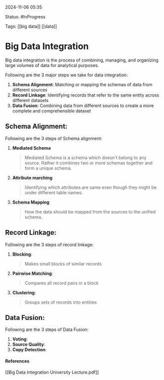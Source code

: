 
2024-11-06 05:35

Status: #InProgress

Tags: [[big data]] [[data]]

# Big Data Integration

Big data integration is the process of combining, managing, and organizing large volumes of data for analytical purposes. 

Following are the 3 major steps we take for data integration:
1. **Schema Alignment**: Matching or mapping the schemas of data from different sources
2. **Record Linkage**: Identifying records that refer to the same entity across different datasets
3. **Data Fusion**: Combining data from different sources to create a more complete and comprehensible dataset

## Schema Alignment:

Following are the 3 steps of Schema alignment:

1. **Mediated Schema**
   >Mediated Schema is a schema which doesn't belong to any source. Rather it combines two or more schemas together and form a unique schema.
2. **Attribute marching**
   >Identifying which attributes are same even though they might be under different table names.
3. **Schema Mapping**
   >How the data should be mapped from the sources to the unified schema.   

## Record Linkage:

Following are the 3 steps of record linkage:

1. **Blocking**:
   >Makes small blocks of similar records 
2. **Pairwise Matching**:
   >Compares all record pairs in a block
3. **Clustering**:
   >Groups sets of records into entities
   
## Data Fusion:

Following are the 3 steps of Data Fusion:

1. **Voting**:
3. **Source Quality**:
4. **Copy Detection**:

#### References
[[Big Data Integration University Lecture.pdf]]